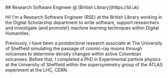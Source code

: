 <p class="masthead" Harry James Moss</p>
## Research Software Engineer @ [British Library](https://bl.uk)

Hi! I'm a Research Software Engineer (RSE) at the British Library working in the Digital Scholarship department to write software, support researchers and investigate (and promote!) machine learning techniques within Digital Humanities.

Previously, I have been a postdoctoral research associate at The University of Sheffield simulating the passage of cosmic-ray muons through volcanoes to determine density changes within active Colombian volcanoes. Before that, I completed a PhD in Experimental particle physics at the University of Sheffield within the supersymmetry group of the ATLAS experiment at the LHC, CERN.

